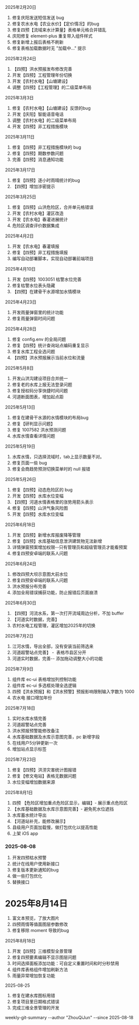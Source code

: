 2025年2月20日

1. 修复庆阳发送短信发送 bug
2. 修复农水水电【农业水价】【定价情况】的bug
3. 修复四预【流域来水计算量】表格单元格合并错乱
4. 庆阳修复 element-plus 重复带入组件样式
5. 修复新增上报后表格不刷新
6. 修复表格加载数据时无 "加载中..." 提示

2025年2月24日

1. 【四预】洪水预报发布修改完善
2. 开发【四预】工程管理年份切换
3. 开发【农村水电】【山塘建设】
4. 调整【四预】【工程管理】的二级菜单布局

2025年3月3日

1. 修复【农村水电】【山塘建设】反馈的bug
2. 开发【庆阳】智能语音电话
3. 调整【农村水电】的二级菜单布局
4. 开发【四预】非工程措施模块

2025年3月11日

1. 修复【四预】非工程措施模块的 bug
2. 修复【四预】期数参数问题
3. 完善【四预】消息通知功能

2025年3月17日

1. 修复【四预】逐小时雨晴统计的bug
2. 【四预】增加涉密提示

2025年3月25日

1. 修复【四预】山洪危险区，合并单元格错误
2. 开发【农村水电】灌区改造
3. 开发【农水电】春灌进展统计
4. 危险区调查评价数据集成

2025年4月2日

1. 开发【农水电】春灌填报
2. 修复【四预】非工程措施填报
3. 编写自动部署脚本，实现自动部署前端项目

2025年4月10日

1. 开发【四预】1003051 枯警水位完善
2. 修复枯警水位表头隐藏
3. 【四预】在建骨干水源增加水情模块

2025年4月23日

1. 开发雨量弹窗里的统计功能
2. 修复雨量弹窗时间问题

2025年4月28日

1. 修复 config.env 的全局问题
2. 修复【四预】统计查询站点编码重复显示
3. 修复水库工程全选问题
4. 【四预】洪水预报展示当前水位和流量

2025年5月8日

1. 开发山洪沟建设项目合并统一
2. 修复老的水库上报无法登录问题
3. 修复授权码分享快捷时间问题
4. 河道断面图表，增加起点距

2025年5月13日

1. 修复在建骨干水源的水情模块的布局bug
2. 修复【研判显示问题】
3. 修复 1007582 洪水预测问题
4. 水库水情查看详情问题

2025年5月19日

1. 水库水情，只选择流域时，tab上显示数量不对。
2. 修复页面一些 bug
3. 修复会商趋势预测切换菜单时的 null 报错

2025年5月26日

1. 修复【四预】动态危险区的 bug
2. 开发【四预】水库水位变幅
3. 【四预】河道水情表格里的涨势用箭头表示
4. 修复【四预】山洪气象风险图
5. 开发【四预】水库水位变幅

2025年6月18日

1. 开发【四预】新增水库报废降等管理
2. 修复【四预】水库基础信息泄洪建筑物无法新增
3. 详情弹窗预案增加权限--只有管理员和超级管理员才能看预案
4. 修复四预安卓端的联系人问题

2025年6月24日

1. 修改四预大坝示意图大前水位
2. 修复四预安卓端的联系人问题
3. 洪水预报分布完善
4. 添加全局错误捕获功能，防止报错后页面崩溃

2025年6月30日

1. 【四预】河流水系，第一次打开流域周边分析，不加 buffer
2. 【河道实时数据，完善】
3. 农村水电工程管理，灌区增加2025年的切换

2025年7月2日

1. 江河水情，导出全部，没有安装当前筛选来
2. 河道超警站点完善】 -  表格市县区分开
3. 河道实时数据，完善-- 添加拖动调整大小的功能

2025年7月9日

1. 组件库 ec-ui 表格增加列控制功能
2. 组件库 ec-ui 多选框处理全选逻辑
3. 四预【洪水预报】和【洪水预警】预报影响限制输入字数为 1000
4. 农水电 接口增加年份

2025年7月18日

1. 实时水库水情完善
2. 河道超警站点完善
3. 洪水预报预警能修改备注
4. 水库基础数据及水库示意图完善，pc 新增字段
5. 在线用户5分钟更新一次
6. 增加站点显示标签

2025年7月23日

1. 修复【四预】洪涝灾害统计图报错
2. 修复【修文电站】表格无数据问题
3. 水位变幅增加数据来源

2025年8月1日

1. 四预 【危险区增加重点危险区显示，编辑】- 展示重点危险区
2. 【水库基础数据及水库示意图完善】- 避免死水位遮挡
3. 水库蓄水统计导出
4. 【河道站补充，能修改展示】
5. 县级用户页面加载慢，做打包优化以提高性能
6. 上架 iOS app

### 2025-08-08

1. 开发四预枯水预警
2. 统计在线用户使用新接口
3. 修复版本更新通知的bug
4. 做一些打包优化
5. 替换接口

# 2025年8月14日

1. 富文本预览，了放大图片
2. 四预雨情等值面图层参数修改
3. 修复移除 moment 导致的bug

2025年8月18日

1. 开发【四预】三维模型全景管理
2. 修复四预要素编辑不显示图层问题
3. 时间选择面板添加功能：可自定义重置时间和时分秒禁用
4. 组件库表格组件增加刷新方法
5. 雨量异常增加恢复功能

2025-08-25

1. 修复在建水库图标用错
2. 修复项目里日期格式错误
3. 完成三维全景管理的开发

weekly-git-summary --author "ZhouQiJun" --since 2025-08-18
